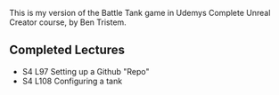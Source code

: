 This is my version of the Battle Tank game in Udemys Complete Unreal Creator course, by Ben Tristem.

## Completed Lectures
* S4 L97 Setting up a Github "Repo"
* S4 L108 Configuring a tank
